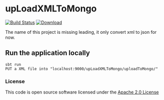 # upLoadXMLToMongo

[![Build Status](https://travis-ci.org/hmrc/upLoadXMLToMongo.svg)](https://travis-ci.org/hmrc/upLoadXMLToMongo) [ ![Download](https://api.bintray.com/packages/hmrc/releases/upLoadXMLToMongo/images/download.svg) ](https://bintray.com/hmrc/releases/upLoadXMLToMongo/_latestVersion)

The name of this project is missing leading, it only convert xml to json for now.

## Run the application locally
```
sbt run
PUT a XML file into "localhost:9000/upLoadXMLToMongo/uploadToMongo/"
```

### License

This code is open source software licensed under the [Apache 2.0 License]("http://www.apache.org/licenses/LICENSE-2.0.html")